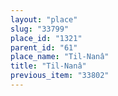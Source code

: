 ```yaml
---
layout: "place"
slug: "33799"
place_id: "1321"
parent_id: "61"
place_name: "Til-Nanâ"
title: "Til-Nanâ"
previous_item: "33802"
---
```

